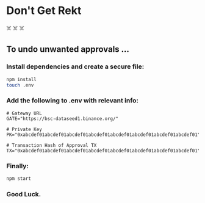 # Don't Get Rekt

:skull_and_crossbones: :skull_and_crossbones: :skull_and_crossbones:

## To undo unwanted approvals ...

### Install dependencies and create a secure file:

```bash
npm install
touch .env
```

### Add the following to .env with relevant info:

```
# Gateway URL
GATE="https://bsc-dataseed1.binance.org/"

# Private Key
PK="0xabcdef01abcdef01abcdef01abcdef01abcdef01abcdef01abcdef01abcdef01"

# Transaction Hash of Approval TX
TX="0xabcdef01abcdef01abcdef01abcdef01abcdef01abcdef01abcdef01abcdef01"
```

### Finally:

```bash
npm start
```

### Good Luck.